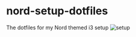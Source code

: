 # nord-setup-dotfiles
The dotfiles for my Nord themed i3 setup
![setup](https://user-images.githubusercontent.com/72494265/127798430-d5e35828-e5a2-42e9-8504-1d97a8ff84b0.jpg)
